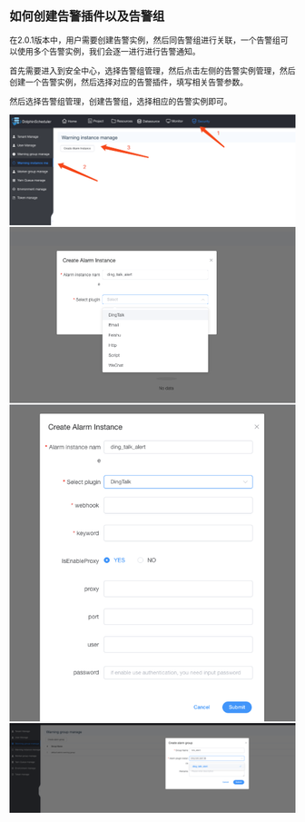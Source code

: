 ## 如何创建告警插件以及告警组

在2.0.1版本中，用户需要创建告警实例，然后同告警组进行关联，一个告警组可以使用多个告警实例，我们会逐一进行进行告警通知。

首先需要进入到安全中心，选择告警组管理，然后点击左侧的告警实例管理，然后创建一个告警实例，然后选择对应的告警插件，填写相关告警参数。

然后选择告警组管理，创建告警组，选择相应的告警实例即可。

<img src="/img/alert/alert_step_1.png">
<img src="/img/alert/alert_step_2.png">
<img src="/img/alert/alert_step_3.png">
<img src="/img/alert/alert_step_4.png">